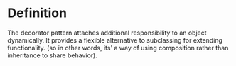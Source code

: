 # Definition

The decorator pattern attaches additional responsibility to an object dynamically. It provides a flexible alternative to subclassing for extending functionality. (so in other words, its' a way of using composition rather than inheritance to share behavior).